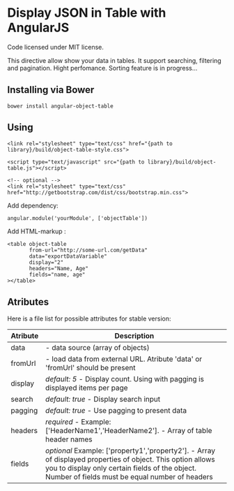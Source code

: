 Display JSON in Table with AngularJS
=================

Code licensed under MIT license.

This directive allow show your data in tables. It support searching, filtering and pagination.
Hight perfomance. Sorting feature is in progress...


## Installing via Bower
```
bower install angular-object-table
```

## Using

```
<link rel="stylesheet" type="text/css" href="{path to library}/build/object-table-style.css">

<script type="text/javascript" src="{path to library}/build/object-table.js"></script>

<!-- optional -->
<link rel="stylesheet" type="text/css" href="http://getbootstrap.com/dist/css/bootstrap.min.css">
```
Add dependency:
```
angular.module('yourModule', ['objectTable'])
```

Add HTML-markup :
```
<table object-table 
       from-url="http://some-url.com/getData" 
       data="exportDataVariable" 
       display="2" 
       headers="Name, Age" 
       fields="name, age"
></table>
```

## Atributes

Here is a file list for possible attributes for stable version:

Atribute             | Description
---------------------|----------------
data                 | - data source (array of objects)
fromUrl				 | - load data from external URL. Atribute 'data' or 'fromUrl' should be present
display     		 | *default: 5* - Display count. Using with pagging is displayed items per page
search               | *default: true* - Display search input 
pagging				 | *default: true* - Use pagging to present data
headers              | *required* - Example: ['HeaderName1','HeaderName2']. - Array of table header names
fields  			 | *optional* Example: ['property1','property2'].  - Array of displayed properties of object. This option allows you to display only certain fields of the object. Number of fields must be equal number of headers
